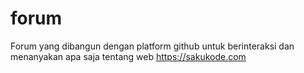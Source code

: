 # forum
Forum yang dibangun dengan platform github untuk berinteraksi dan menanyakan apa saja tentang web https://sakukode.com

